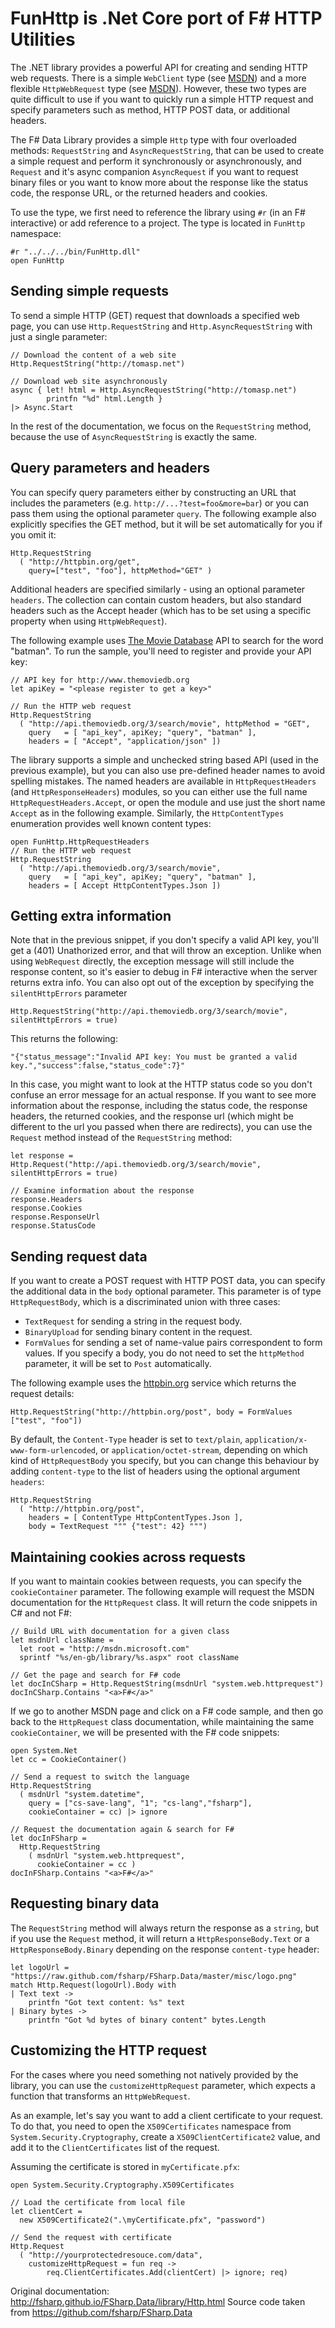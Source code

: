 # FunHttp is .Net Core port of F# HTTP Utilities

The .NET library provides a powerful API for creating and sending HTTP web requests. There is a simple `WebClient` type (see [MSDN](http://msdn.microsoft.com/en-us/library/system.net.webclient.aspx)) and a more flexible `HttpWebRequest` type (see [MSDN](http://msdn.microsoft.com/en-us/library/system.net.httpwebrequest.aspx)). However, these two types are quite difficult to use if you want to quickly run a simple HTTP request and specify parameters such as method, HTTP POST data, or additional headers.

The F# Data Library provides a simple `Http` type with four overloaded methods: `RequestString` and `AsyncRequestString`, that can be used to create a simple request and perform it synchronously or asynchronously, and `Request` and it's async companion `AsyncRequest` if you want to request binary files or you want to know more about the response like the status code, the response URL, or the returned headers and cookies.

To use the type, we first need to reference the library using `#r` (in an F# interactive) or add reference to a project. The type is located in `FunHttp` namespace:
```F#
#r "../../../bin/FunHttp.dll"
open FunHttp
```
## Sending simple requests
To send a simple HTTP (GET) request that downloads a specified web page, you can use `Http.RequestString` and `Http.AsyncRequestString` with just a single parameter:

```F#
// Download the content of a web site
Http.RequestString("http://tomasp.net")

// Download web site asynchronously
async { let! html = Http.AsyncRequestString("http://tomasp.net")
        printfn "%d" html.Length }
|> Async.Start
```
In the rest of the documentation, we focus on the `RequestString` method, because the use of `AsyncRequestString` is exactly the same.
## Query parameters and headers
You can specify query parameters either by constructing an URL that includes the parameters (e.g. `http://...?test=foo&more=bar`) or you can pass them using the optional parameter `query`. The following example also explicitly specifies the GET method, but it will be set automatically for you if you omit it:
```F#
Http.RequestString
  ( "http://httpbin.org/get", 
    query=["test", "foo"], httpMethod="GET" )
```
Additional headers are specified similarly - using an optional parameter `headers`. The collection can contain custom headers, but also standard headers such as the Accept header (which has to be set using a specific property when using `HttpWebRequest`).

The following example uses [The Movie Database](http://www.themoviedb.org/) API to search for the word "batman". To run the sample, you'll need to register and provide your API key:
```F#
// API key for http://www.themoviedb.org
let apiKey = "<please register to get a key>"

// Run the HTTP web request
Http.RequestString
  ( "http://api.themoviedb.org/3/search/movie", httpMethod = "GET",
    query   = [ "api_key", apiKey; "query", "batman" ],
    headers = [ "Accept", "application/json" ])
```
The library supports a simple and unchecked string based API (used in the previous example), but you can also use pre-defined header names to avoid spelling mistakes. The named headers are available in `HttpRequestHeaders` (and `HttpResponseHeaders`) modules, so you can either use the full name `HttpRequestHeaders.Accept`, or open the module and use just the short name `Accept` as in the following example. Similarly, the `HttpContentTypes` enumeration provides well known content types:
```F#
open FunHttp.HttpRequestHeaders
// Run the HTTP web request
Http.RequestString
  ( "http://api.themoviedb.org/3/search/movie",
    query   = [ "api_key", apiKey; "query", "batman" ],
    headers = [ Accept HttpContentTypes.Json ])
```
## Getting extra information
Note that in the previous snippet, if you don't specify a valid API key, you'll get a (401) Unathorized error, and that will throw an exception. Unlike when using `WebRequest` directly, the exception message will still include the response content, so it's easier to debug in F# interactive when the server returns extra info.
You can also opt out of the exception by specifying the `silentHttpErrors` parameter
```F#
Http.RequestString("http://api.themoviedb.org/3/search/movie", silentHttpErrors = true)
```
This returns the following:
```F#
"{"status_message":"Invalid API key: You must be granted a valid key.","success":false,"status_code":7}"
```
In this case, you might want to look at the HTTP status code so you don't confuse an error message for an actual response. If you want to see more information about the response, including the status code, the response headers, the returned cookies, and the response url (which might be different to the url you passed when there are redirects), you can use the `Request` method instead of the `RequestString` method:
```F#
let response = Http.Request("http://api.themoviedb.org/3/search/movie", silentHttpErrors = true)

// Examine information about the response
response.Headers
response.Cookies
response.ResponseUrl
response.StatusCode
```
## Sending request data
If you want to create a POST request with HTTP POST data, you can specify the additional data in the `body` optional parameter. This parameter is of type `HttpRequestBody`, which is a discriminated union with three cases:

 - `TextRequest` for sending a string in the request body.
 - `BinaryUpload` for sending binary content in the request.
 - `FormValues` for sending a set of name-value pairs correspondent to form values.
If you specify a body, you do not need to set the `httpMethod` parameter, it will be set to `Post` automatically.

The following example uses the [httpbin.org](httpbin.org) service which returns the request details:
```F#
Http.RequestString("http://httpbin.org/post", body = FormValues ["test", "foo"])
```
By default, the `Content-Type` header is set to `text/plain`, `application/x-www-form-urlencoded`, or `application/octet-stream`, depending on which kind of `HttpRequestBody` you specify, but you can change this behaviour by adding `content-type` to the list of headers using the optional argument `headers`:
```F#
Http.RequestString
  ( "http://httpbin.org/post", 
    headers = [ ContentType HttpContentTypes.Json ],
    body = TextRequest """ {"test": 42} """)
```
## Maintaining cookies across requests
If you want to maintain cookies between requests, you can specify the `cookieContainer` parameter. The following example will request the MSDN documentation for the `HttpRequest` class. It will return the code snippets in C# and not F#:
```F#
// Build URL with documentation for a given class
let msdnUrl className = 
  let root = "http://msdn.microsoft.com"
  sprintf "%s/en-gb/library/%s.aspx" root className

// Get the page and search for F# code
let docInCSharp = Http.RequestString(msdnUrl "system.web.httprequest")
docInCSharp.Contains "<a>F#</a>"
```
If we go to another MSDN page and click on a F# code sample, and then go back to the `HttpRequest` class documentation, while maintaining the same `cookieContainer`, we will be presented with the F# code snippets:
```F#
open System.Net
let cc = CookieContainer()

// Send a request to switch the language
Http.RequestString
  ( msdnUrl "system.datetime", 
    query = ["cs-save-lang", "1"; "cs-lang","fsharp"], 
    cookieContainer = cc) |> ignore

// Request the documentation again & search for F#
let docInFSharp = 
  Http.RequestString
    ( msdnUrl "system.web.httprequest", 
      cookieContainer = cc )
docInFSharp.Contains "<a>F#</a>"
```
## Requesting binary data
The `RequestString` method will always return the response as a `string`, but if you use the `Request` method, it will return a `HttpResponseBody.Text` or a `HttpResponseBody.Binary` depending on the response `content-type` header:
```F#
let logoUrl = "https://raw.github.com/fsharp/FSharp.Data/master/misc/logo.png"
match Http.Request(logoUrl).Body with
| Text text -> 
    printfn "Got text content: %s" text
| Binary bytes -> 
    printfn "Got %d bytes of binary content" bytes.Length
```
## Customizing the HTTP request
For the cases where you need something not natively provided by the library, you can use the `customizeHttpRequest` parameter, which expects a function that transforms an `HttpWebRequest`.

As an example, let's say you want to add a client certificate to your request. To do that, you need to open the `X509Certificates` namespace from `System.Security.Cryptography`, create a `X509ClientCertificate2` value, and add it to the `ClientCertificates` list of the request.

Assuming the certificate is stored in `myCertificate.pfx`:
```F#
open System.Security.Cryptography.X509Certificates

// Load the certificate from local file
let clientCert = 
  new X509Certificate2(".\myCertificate.pfx", "password")

// Send the request with certificate
Http.Request
  ( "http://yourprotectedresouce.com/data",
    customizeHttpRequest = fun req -> 
        req.ClientCertificates.Add(clientCert) |> ignore; req)
```


Original documentation: http://fsharp.github.io/FSharp.Data/library/Http.html
Source code taken from https://github.com/fsharp/FSharp.Data
